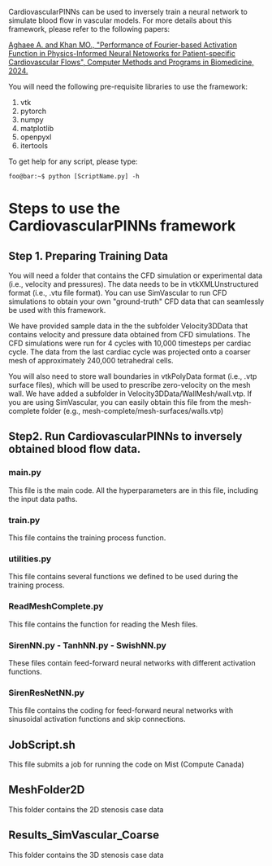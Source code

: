 CardiovascularPINNs can be used to inversely train a neural network to simulate blood flow in vascular models. For more details about this framework, please refer to the following papers:

[Aghaee A. and Khan MO., "Performance of Fourier-based Activation Function in Physics-Informed Neural Netoworks for Patient-specific Cardiovascular Flows", Computer Methods and Programs in Biomedicine, 2024.](https://scholar.google.ca/citations?view_op=view_citation&hl=en&user=KAfm-70AAAAJ&sortby=pubdate&citation_for_view=KAfm-70AAAAJ:ZeXyd9-uunAC) 

You will need the following pre-requisite libraries to use the framework: 
1. vtk
2. pytorch
3. numpy
4. matplotlib
5. openpyxl
6. itertools

To get help for any script, please type:
```console
foo@bar:~$ python [ScriptName.py] -h
```

# Steps to use the CardiovascularPINNs framework
## Step 1. Preparing Training Data
You will need a folder that contains the CFD simulation or experimental data (i.e., velocity and pressures). The data needs to be in vtkXMLUnstructured format (i.e., .vtu file format). You can use SimVascular to run CFD simulations to obtain your own "ground-truth" CFD data that can seamlessly be used with this framework. 

We have provided sample data in the the subfolder Velocity3DData that contains velocity and pressure data obtained from CFD simulations. The CFD simulations were run for 4 cycles with 10,000 timesteps per cardiac cycle. The data from the last cardiac cycle was projected onto a coarser mesh of approximately 240,000 tetrahedral cells. 

You will also need to store wall boundaries in vtkPolyData format (i.e., .vtp surface files), which will be used to prescribe zero-velocity on the mesh wall. We have added a subfolder in Velocity3DData/WallMesh/wall.vtp. If you are using SimVascular, you can easily obtain this file from the mesh-complete folder (e.g., mesh-complete/mesh-surfaces/walls.vtp)

## Step2. Run CardiovascularPINNs to inversely obtained blood flow data.


### main.py
This file is the main code. All the hyperparameters are in this file, including the input data paths.
### train.py
This file contains the training process function.
### utilities.py
This file contains several functions we defined to be used during the training process.
### ReadMeshComplete.py
This file contains the function for reading the Mesh files.
### SirenNN.py - TanhNN.py - SwishNN.py
These files contain feed-forward neural networks with different activation functions.
### SirenResNetNN.py
This file contains the coding for feed-forward neural networks with sinusoidal activation functions and skip connections.

## JobScript.sh
This file submits a job for running the code on Mist (Compute Canada)

## MeshFolder2D
This folder contains the 2D stenosis case data

## Results_SimVascular_Coarse
This folder contains the 3D stenosis case data
